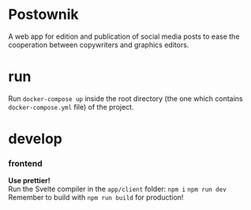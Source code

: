 # Postownik

A web app for edition and publication of social media posts to ease the cooperation between copywriters and graphics editors.

# run

Run `docker-compose up` inside the root directory (the one which contains `docker-compose.yml` file) of the project.

# develop

### frontend

**Use prettier!**\
Run the Svelte compiler in the `app/client` folder: `npm i` `npm run dev`\
Remember to build with `npm run build` for production!
